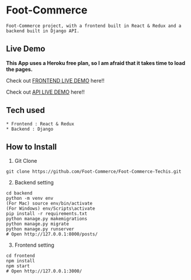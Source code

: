 # Foot-Commerce

```
Foot-Commerce project, with a frontend built in React & Redux and a backend built in Django API.
```

## Live Demo

**This App uses a Heroku free plan, so I am afraid that it takes time to load the pages.**

Check out [FRONTEND LIVE DEMO](https://foot-commerce-frontend.herokuapp.com/) here!!

Check out [API LIVE DEMO](https://foot-commerce-backend.herokuapp.com/) here!!

## Tech used

```
* Frontend : React & Redux
* Backend : Django
```

## How to Install

1. Git Clone 

```
git clone https://github.com/Foot-Commerce/Foot-Commerce-Techis.git
```

2. Backend setting

```
cd backend
python -m venv env
(For Mac) source env/bin/activate
(For Windows) env/Scripts\activate
pip install -r requirements.txt
python manage.py makemigrations
python manage.py migrate
python manage.py runserver
# Open http://127.0.0.1:8000/posts/
```

3. Frontend setting

```
cd frontend
npm install
npm start
# Open http://127.0.0.1:3000/
```
